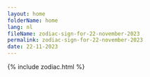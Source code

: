 ```yaml
---
layout: home
folderName: home
lang: nl
fileName: zodiac-sign-for-22-november-2023
permalink: zodiac-sign-for-22-november-2023
date: 22-11-2023
---
```

{% include zodiac.html %}
